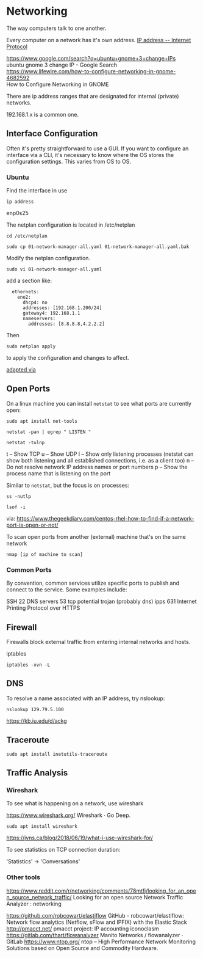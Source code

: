 # Networking

The way computers talk to one another. 

Every computer on a network has it's own address. [IP address -- Internet Protocol](https://en.wikipedia.org/wiki/IP_address)

https://www.google.com/search?q=ubuntu+gnome+3+change+IPs  
ubuntu gnome 3 change IP - Google Search  
https://www.lifewire.com/how-to-configure-networking-in-gnome-4682592  
How to Configure Networking in GNOME  

There are ip address ranges that are designated for internal (private) networks.

192.168.1.x is a common one. 

## Interface Configuration

Often it's pretty straightforward to use a GUI. If you want to configure an interface via a CLI, it's necessary to know where the OS stores the configuration settings. This varies from OS to OS. 

### Ubuntu

Find the interface in use

    ip address

enp0s25

The netplan configuration is located in /etc/netplan

    cd /etc/netplan
    
    sudo cp 01-network-manager-all.yaml 01-network-manager-all.yaml.bak
    
Modify the netplan configuration. 

    sudo vi 01-network-manager-all.yaml

add a section like: 

```
  ethernets:
    eno2:
      dhcp4: no
      addresses: [192.168.1.200/24]
      gateway4: 192.168.1.1
      nameservers:
        addresses: [8.8.8.8,4.2.2.2]
```

Then

    sudo netplan apply 

to apply the configuration and changes to affect.

[adapted via](https://getlabsdone.com/static-ip-configuration-in-ubuntu-using-cli-gui/)


## Open Ports

On a linux machine you can install `netstat` to see what ports are currently open:

    sudo apt install net-tools

    netstat -pan | egrep " LISTEN "
    
    netstat -tulnp
    
t – Show TCP
u – Show UDP
l – Show only listening processes (netstat can show both listening and all established connections, i.e. as a client too)
n – Do not resolve network IP address names or port numbers
p – Show the process name that is listening on the port

Similar to `netstat`, but the focus is on processes:

    ss -nutlp
    
    lsof -i

via: 
https://www.thegeekdiary.com/centos-rhel-how-to-find-if-a-network-port-is-open-or-not/

    
To scan open ports from another (external) machine that's on the same network

    nmap [ip of machine to scan]

### Common Ports

By convention, common services utilize specific ports to publish and connect to the service. Some examples include:

SSH            22
DNS servers    53	 tcp	potential trojan (probably dns)
ipps	       631	        Internet Printing Protocol over HTTPS


## Firewall

Firewalls block external traffic from entering internal networks and hosts. 

iptables

    iptables -xvn -L


## DNS

To resolve a name associated with an IP address, try nslookup:

    nslookup 129.79.5.100

https://kb.iu.edu/d/ackg


## Traceroute

    sudo apt install inetutils-traceroute 


## Traffic Analysis

### Wireshark

To see what is happening on a network, use wireshark

https://www.wireshark.org/
Wireshark · Go Deep.

    sudo apt install wireshark

https://jvns.ca/blog/2018/06/19/what-i-use-wireshark-for/

To see statistics on TCP connection duration:

'Statistics' -> 'Conversations'

### Other tools

https://www.reddit.com/r/networking/comments/78mtfj/looking_for_an_open_source_network_traffic/
Looking for an open source Network Traffic Analyzer : networking

https://github.com/robcowart/elastiflow
GitHub - robcowart/elastiflow: Network flow analytics (Netflow, sFlow and IPFIX) with the Elastic Stack
http://pmacct.net/
pmacct project: IP accounting iconoclasm
https://gitlab.com/thart/flowanalyzer
Manito Networks / flowanalyzer · GitLab
https://www.ntop.org/
ntop – High Performance Network Monitoring Solutions based on Open Source and Commodity Hardware.


